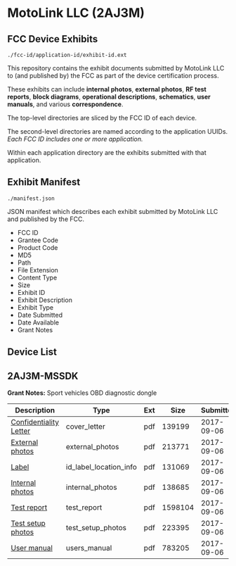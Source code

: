 # MotoLink LLC (2AJ3M)
## FCC Device Exhibits

```
./fcc-id/application-id/exhibit-id.ext
```

This repository contains the exhibit documents submitted by MotoLink LLC to (and published by) the FCC as part of the device certification process.

These exhibits can include **internal photos**, **external photos**, **RF test reports**, **block diagrams**, **operational descriptions**, **schematics**, **user manuals**, and various **correspondence**.

The top-level directories are sliced by the FCC ID of each device.

The second-level directories are named according to the application UUIDs. *Each FCC ID includes one or more application.*

Within each application directory are the exhibits submitted with that application. 

## Exhibit Manifest

```
./manifest.json
```

JSON manifest which describes each exhibit submitted by MotoLink LLC and published by the FCC.

- FCC ID
- Grantee Code
- Product Code
- MD5
- Path
- File Extension
- Content Type
- Size
- Exhibit ID
- Exhibit Description
- Exhibit Type
- Date Submitted
- Date Available
- Grant Notes

## Device List
## 2AJ3M-MSSDK
**Grant Notes:** Sport vehicles OBD diagnostic dongle

| Description | Type | Ext | Size | Submitted | Available |
| ----------- | ---- | --- | ---- | --------- | --------- |
| [Confidentiality Letter](2AJ3M-MSSDK/8be92be5ae3371cada539a8c9cffbbc8/3546722.pdf) | cover_letter | pdf | 139199 | 2017-09-06 | 2017-09-06 |
| [External photos](2AJ3M-MSSDK/8be92be5ae3371cada539a8c9cffbbc8/3546731.pdf) | external_photos | pdf | 213771 | 2017-09-06 | 2018-03-05 |
| [Label](2AJ3M-MSSDK/8be92be5ae3371cada539a8c9cffbbc8/3546707.pdf) | id_label_location_info | pdf | 131069 | 2017-09-06 | 2017-09-06 |
| [Internal photos](2AJ3M-MSSDK/8be92be5ae3371cada539a8c9cffbbc8/3546726.pdf) | internal_photos | pdf | 138685 | 2017-09-06 | 2018-03-05 |
| [Test report](2AJ3M-MSSDK/8be92be5ae3371cada539a8c9cffbbc8/3546738.pdf) | test_report | pdf | 1598104 | 2017-09-06 | 2017-09-06 |
| [Test setup photos](2AJ3M-MSSDK/8be92be5ae3371cada539a8c9cffbbc8/3546736.pdf) | test_setup_photos | pdf | 223395 | 2017-09-06 | 2018-03-05 |
| [User manual](2AJ3M-MSSDK/8be92be5ae3371cada539a8c9cffbbc8/3546702.pdf) | users_manual | pdf | 783205 | 2017-09-06 | 2018-03-05 |
